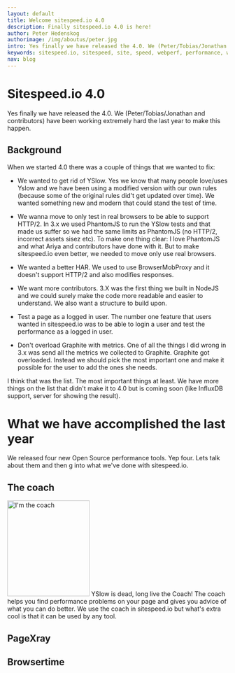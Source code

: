 ```yaml
---
layout: default
title: Welcome sitespeed.io 4.0
description: Finally sitespeed.io 4.0 is here!
author: Peter Hedenskog
authorimage: /img/aboutus/peter.jpg
intro: Yes finally we have released the 4.0. We (Peter/Tobias/Jonathan and contributors) have been working really hard the last year to make this happen.
keywords: sitespeed.io, sitespeed, site, speed, webperf, performance, web, wpo
nav: blog
---
```


# Sitespeed.io 4.0
Yes finally we have released the 4.0. We (Peter/Tobias/Jonathan and contributors) have been working extremely hard the last year to make this happen.

## Background

When we started 4.0 there was a couple of things that we wanted to fix:

 * We wanted to get rid of YSlow. Yes we know that many people love/uses Yslow and we have been using a modified version with our own rules (because some of the original rules did't get updated over time). We wanted something new and modern that could stand the test of time.

 * We wanna move to only test in real browsers to be able to support HTTP/2. In 3.x we used PhantomJS to run the YSlow tests and that made us suffer so we had the same limits as PhantomJS (no HTTP/2, incorrect assets sisez etc). To make one thing clear: I love PhantomJS and what Ariya and contributors have done with it. But to make sitespeed.io even better, we needed to move only use real browsers.

 * We wanted a better HAR. We used to use BrowserMobProxy and it doesn't support HTTP/2 and also modifies responses.

 * We want more contributors. 3.X was the first thing we built in NodeJS and we could surely make the code more readable and easier to understand. We also want a structure to build upon.

 * Test a page as a logged in user. The number one feature that users wanted in sitespeed.io was to be able to login a user and test the performance as a logged in user.

 * Don't overload Graphite with metrics. One of all the things I did wrong in 3.x was send all the metrics we collected to Graphite. Graphite got overloaded. Instead we should pick the most important one and make it possible for the user to add the ones she needs.

I think that was the list. The most important things at least. We have more things on the list that didn't make it to 4.0 but is coming soon (like InfluxDB support, server for showing the result).

# What we have accomplished the last year
We released four new Open Source performance tools. Yep four. Lets talk about them and then g into what we've done with sitespeed.io.

## The coach
<img src="/img/logos/coach.png" class="pull-right img-big" alt="I'm the coach" width="188" height="219">
YSlow is dead, long live the Coach! The coach helps you find performance problems on your page and gives you advice of what you can do better. We use the coach in sitespeed.io but what's extra cool is that it can be used by any tool.

## PageXray

## Browsertime
